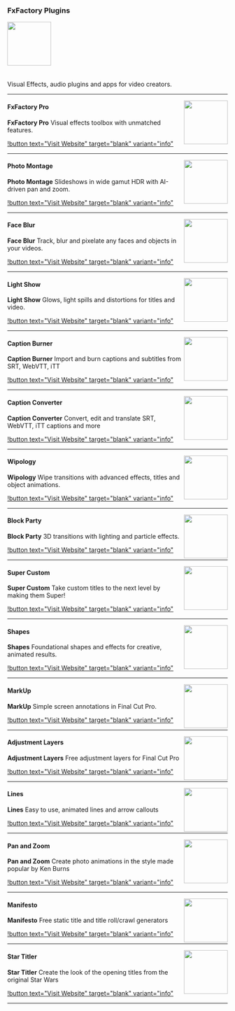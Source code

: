 ### FxFactory Plugins

<img src="https://fcp.cafe/static/fxfactory.png" style="height:100px !important; width:100px !important; margin-bottom:20px;" />

Visual Effects, audio plugins and apps for video creators.

---

<img src="https://fcp.cafe/static/fxfactorypro.jpg" align="right" style="height:100px !important; width:100px !important; " />

#### FxFactory Pro

**FxFactory Pro** Visual effects toolbox with unmatched features.

[!button text="Visit Website" target="blank" variant="info"](https://fxfactory.com/info/fxfactorypro/)

---

<img src="https://fcp.cafe/static/photomontage.png" align="right" style="height:100px !important; width:100px !important; " />

#### Photo Montage

**Photo Montage** Slideshows in wide gamut HDR with AI-driven pan and zoom.

[!button text="Visit Website" target="blank" variant="info"](https://fxfactory.com/info/photomontage3/)

---

<img src="https://fcp.cafe/static/faceblur.jpg" align="right" style="height:100px !important; width:100px !important; " />

#### Face Blur

**Face Blur** Track, blur and pixelate any faces and objects in your videos.

[!button text="Visit Website" target="blank" variant="info"](https://fxfactory.com/info/faceblur2/)

---

<img src="https://fcp.cafe/static/lightshow.jpg" align="right" style="height:100px !important; width:100px !important; " />

#### Light Show

**Light Show** Glows, light spills and distortions for titles and video.

[!button text="Visit Website" target="blank" variant="info"](https://fxfactory.com/info/lightshow/)

---

<img src="https://fcp.cafe/static/captionburner.jpg" align="right" style="height:100px !important; width:100px !important; " />

#### Caption Burner

**Caption Burner** Import and burn captions and subtitles from SRT, WebVTT, iTT

[!button text="Visit Website" target="blank" variant="info"](https://fxfactory.com/info/captionburner/)

---

<img src="https://fcp.cafe/static/captionconverter.jpg" align="right" style="height:100px !important; width:100px !important; " />

#### Caption Converter

**Caption Converter** Convert, edit and translate SRT, WebVTT, iTT captions and more

[!button text="Visit Website" target="blank" variant="info"](https://fxfactory.com/info/captionconverter/)

---

<img src="https://fcp.cafe/static/wipology.jpg" align="right" style="height:100px !important; width:100px !important; " />

#### Wipology

**Wipology** Wipe transitions with advanced effects, titles and object animations.

[!button text="Visit Website" target="blank" variant="info"](https://fxfactory.com/info/wipology/)

---

<img src="https://fcp.cafe/static/blockparty.jpg" align="right" style="height:100px !important; width:100px !important; " />

#### Block Party

**Block Party** 3D transitions with lighting and particle effects.

[!button text="Visit Website" target="blank" variant="info"](https://fxfactory.com/info/blockparty/)

---

<img src="https://fcp.cafe/static/supercustom.png" align="right" style="height:100px !important; width:100px !important; " />

#### Super Custom

**Super Custom** Take custom titles to the next level by making them Super!

[!button text="Visit Website" target="blank" variant="info"](https://fxfactory.com/info/supercustom/)

---

<img src="https://fcp.cafe/static/shapes.png" align="right" style="height:100px !important; width:100px !important; " />

#### Shapes

**Shapes** Foundational shapes and effects for creative, animated results.

[!button text="Visit Website" target="blank" variant="info"](https://fxfactory.com/info/shapes/)

---

<img src="https://fcp.cafe/static/markup.png" align="right" style="height:100px !important; width:100px !important; " />

#### MarkUp

**MarkUp** Simple screen annotations in Final Cut Pro.

[!button text="Visit Website" target="blank" variant="info"](https://fxfactory.com/info/markup/)

---

<img src="https://fcp.cafe/static/adjustmentlayers.png" align="right" style="height:100px !important; width:100px !important; " />

#### Adjustment Layers

**Adjustment Layers** Free adjustment layers for Final Cut Pro

[!button text="Visit Website" target="blank" variant="info"](https://fxfactory.com/info/adjustmentlayers/)

---

<img src="https://fcp.cafe/static/lines.png" align="right" style="height:100px !important; width:100px !important; " />

#### Lines

**Lines** Easy to use, animated lines and arrow callouts

[!button text="Visit Website" target="blank" variant="info"](https://fxfactory.com/info/lines2/)

---

<img src="https://fcp.cafe/static/panandzoom.jpg" align="right" style="height:100px !important; width:100px !important; " />

#### Pan and Zoom

**Pan and Zoom** Create photo animations in the style made popular by Ken Burns

[!button text="Visit Website" target="blank" variant="info"](https://fxfactory.com/info/panandzoom/)

---

<img src="https://fcp.cafe/static/manifesto.jpg" align="right" style="height:100px !important; width:100px !important; " />

#### Manifesto

**Manifesto** Free static title and title roll/crawl generators

[!button text="Visit Website" target="blank" variant="info"](https://fxfactory.com/info/manifesto/)

---

<img src="https://fcp.cafe/static/startitler.png" align="right" style="height:100px !important; width:100px !important; " />

#### Star Titler

**Star Titler** Create the look of the opening titles from the original Star Wars

[!button text="Visit Website" target="blank" variant="info"](https://fxfactory.com/info/startitler/)

---
